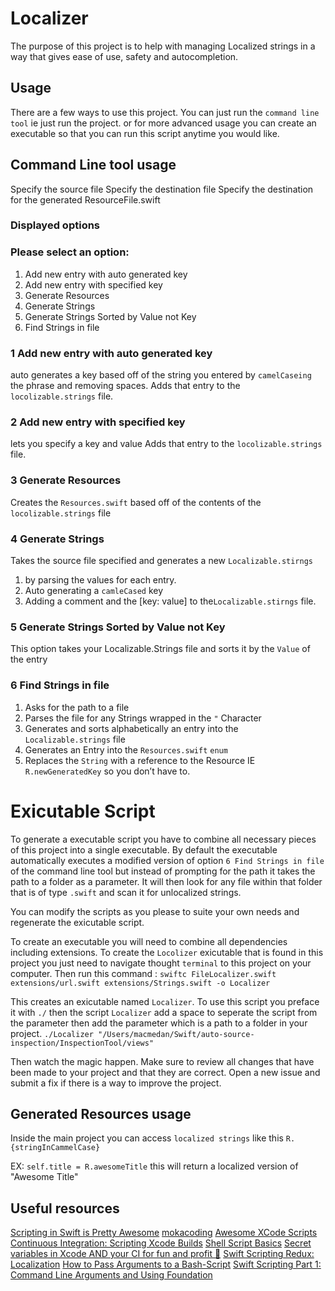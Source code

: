 #  Localizer

The purpose of this project is to help with managing Localized strings in a way that gives ease of use, safety and autocompletion.

## Usage
There are a few ways to use this project. You can just run the `command line tool` ie just run the project. or for more advanced usage you can create an executable so that you can run this script anytime you would like.


## Command Line tool usage

Specify the source file
Specify the destination file
Specify the destination for the generated ResourceFile.swift


### Displayed options

### Please select an option:
1) Add new entry with auto generated key
2) Add new entry with specified key
3) Generate Resources
4) Generate Strings
5) Generate Strings Sorted by Value not Key
6) Find Strings in file


### 1 Add new entry with auto generated key

auto generates a key based off of the string you entered by  `camelCaseing` the phrase and removing spaces.
Adds that entry to the `locolizable.strings` file.

### 2 Add new entry with specified key
lets you specify a key and value
Adds that entry to the `locolizable.strings` file.

### 3 Generate Resources
Creates the `Resources.swift` based off of the contents of the `locolizable.strings` file

### 4 Generate Strings
Takes the source file specified and generates a new `Localizable.stirngs`
1) by parsing the values for each entry.
2) Auto generating a `camleCased` key
3) Adding a comment and the [key: value] to the`Localizable.stirngs` file.

### 5 Generate Strings Sorted by Value not Key
This option takes your Localizable.Strings file and sorts it by the `Value` of the entry

### 6 Find Strings in file
1) Asks for the path to a file
2) Parses the file for any Strings wrapped in the `"` Character
3) Generates and sorts alphabetically an entry into the `Localizable.strings` file
4) Generates an Entry into the `Resources.swift` `enum`
5) Replaces the `String` with a reference to the Resource IE `R.newGeneratedKey` so you don’t have to.

# Exicutable Script

To generate a executable script you have to combine all necessary pieces of this project into a single executable. By default the executable automatically executes a modified version of option `6 Find Strings in file` of the command line tool but instead of prompting for the path it takes the path to a folder as a parameter. It will then look for any file within that folder that is of type `.swift` and scan it for unlocalized strings.

You can modify the scripts as you please to suite your own needs and regenerate the exicutable script.

To create an executable you will need to combine all dependencies including extensions. To create the `Locolizer` exicutable that is found in this project you just need to navigate thought `terminal` to this project on your computer. Then run this command :
`swiftc FileLocalizer.swift extensions/url.swift extensions/Strings.swift -o Localizer`

This creates an exicutable named `Localizer`. To use this script you preface it with `./` then the script `Localizer` add a space to seperate the script from the parameter then add the parameter which is a path to a folder in your project.
`./Localizer "/Users/macmedan/Swift/auto-source-inspection/InspectionTool/views"`

Then watch the magic happen. Make sure to review all changes that have been made to your project and that they are correct. Open a new issue and submit a fix if there is a way to improve the project.

## Generated Resources usage
Inside the main project you can access `localized strings` like this
`R.{stringInCammelCase}`

EX: `self.title = R.awesomeTitle`
this will return a localized version of "Awesome Title"


## Useful resources
[Scripting in Swift is Pretty Awesome](https://krakendev.io/blog/scripting-in-swift)
[mokacoding](http://www.mokacoding.com/blog/better-build-phase-scripts/)
[Awesome XCode Scripts](https://github.com/aashishtamsya/awesome-xcode-scripts#detect-fixme-todo-error-tag-on-swift-script)
[Continuous Integration: Scripting Xcode Builds](https://code.tutsplus.com/tutorials/continuous-integration-scripting-xcode-builds--pre-25512)
[Shell Script Basics](https://developer.apple.com/library/content/documentation/OpenSource/Conceptual/ShellScripting/shell_scripts/shell_scripts.html)
[Secret variables in Xcode AND your CI for fun and profit 💌](https://medium.com/flawless-app-stories/secret-variables-in-xcode-and-your-ci-for-fun-and-profit-d387a50475d7)
[Swift Scripting Redux: Localization](https://academy.realm.io/posts/altconf-ayaka-nonaka-swift-scripting-redux-localization/)
[How to Pass Arguments to a Bash-Script](https://www.lifewire.com/pass-arguments-to-bash-script-2200571)
[Swift Scripting Part 1: Command Line Arguments and Using Foundation](http://keitaito.com/blog/2017/01/15/swift-scripting-part-1-command-line-arguments.html)
